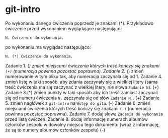 # git-intro

Po wykonaniu danego ćwiczenia poprzedź je znakami (*).
Przykładowo ćwiczenie przed wykonaniem wyglądające następująco:
```
N. Ćwiczenie do wykonania.
```
po wykonaniu ma wyglądać następująco:
```
N. (*) Ćwiczenie do wykonania.
```

Zadanie 1. (*) zmień miejscami ćwiczenia których treść kończy się znakami `(+)` (numeracja powinna pozostać poprawna).
Zadanie 2. (*) zmień numerowanie w tym pliku tak, aby numeracja zaczynała się od 1.
Zadanie 4. zmień listę w taki sposób, aby zdania zaczynały się z wielkiej litery (sama treść ćwiczenia ma się zaczynać z wielkiej litery, nie słowa `Zadanie N`). (+)
Zadanie 3.(*) zmień punkty w taki sposób aby ich treść zamiast zaczynać się od numeru ćwiczenia `N.` zaczynała się od słów `Zadanie N.`. (+)
Zadanie 5. zmień nagłówek z `git-intro` na `Wstęp do gita`. (-)
Zadanie 6. zmień miejscami ćwiczenia których treść kończy się znakami `(-)` (numeracja powinna pozostać poprawna).
Zadanie 7. dodaj słowa `Zadania do wykonania` przed listą ćwiczeń.
Zadanie 8. dodaj informację numerach albumów członków zespołu w dowolny miejscu tego dokumentu (wraz z informację, że są to numery albumów członków zespołu) (-)
